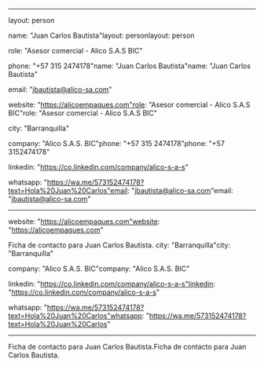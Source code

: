 ---------

layout: person

name: "Juan Carlos Bautista"layout: personlayout: person

role: "Asesor comercial - Alico S.A.S BIC"

phone: "+57 315 2474178"name: "Juan Carlos Bautista"name: "Juan Carlos Bautista"

email: "jbautista@alico-sa.com"

website: "https://alicoempaques.com"role: "Asesor comercial - Alico S.A.S BIC"role: "Asesor comercial - Alico S.A.S BIC"

city: "Barranquilla"

company: "Alico S.A.S. BIC"phone: "+57 315 2474178"phone: "+57 3152474178"

linkedin: "https://co.linkedin.com/company/alico-s-a-s"

whatsapp: "https://wa.me/573152474178?text=Hola%20Juan%20Carlos"email: "jbautista@alico-sa.com"email: "jbautista@alico-sa.com"

---

website: "https://alicoempaques.com"website: "https://alicoempaques.com"

Ficha de contacto para Juan Carlos Bautista.
city: "Barranquilla"city: "Barranquilla"

company: "Alico S.A.S. BIC"company: "Alico S.A.S. BIC"

linkedin: "https://co.linkedin.com/company/alico-s-a-s"linkedin: "https://co.linkedin.com/company/alico-s-a-s"

whatsapp: "https://wa.me/573152474178?text=Hola%20Juan%20Carlos"whatsapp: "https://wa.me/573152474178?text=Hola%20Juan%20Carlos"

------



Ficha de contacto para Juan Carlos Bautista.Ficha de contacto para Juan Carlos Bautista.
